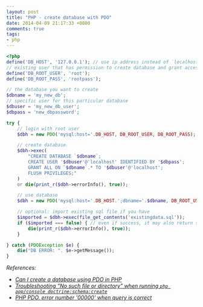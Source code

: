 ```yaml
---
layout: post
title: "PHP - create database with PDO"
date: 2014-04-09 21:17:33 +0800
comments: true
tags: 
- php
---
```


```php
<?php
define('DB_HOST', '127.0.0.1'); // use ip address instead of `localhost`
// existing user that has permission to create database and grant access
define('DB_ROOT_USER', 'root');
define('DB_ROOT_PASS', 'rootpass');

// the database you want to create
$dbname = 'my_new_db';
// specific user for this particular database
$dbuser = 'my_new_db_user';
$dbpass = 'new_dbpassword';

try {
    // login with root user
    $dbh = new PDO('mysql:host='.DB_HOST, DB_ROOT_USER, DB_ROOT_PASS);

    // create database
    $dbh->exec(
        "CREATE DATABASE `$dbname`;
        CREATE USER '$dbuser'@'localhost' IDENTIFIED BY '$dbpass';
        GRANT ALL ON `$dbname`.* TO '$dbuser'@'localhost';
        FLUSH PRIVILEGES;"
    ) 
    or die(print_r($dbh->errorInfo(), true));

    // use database
    $dbh = new PDO('mysql:host='.DB_HOST.';dbname='.$dbname, DB_ROOT_USER, DB_ROOT_PASS);

    // optional: import existing sql file if you have
    $imported = $dbh->exec(file_get_contents('existingdata.sql'));
    if ($imported === false) { // even if success, it may also return some code
        die(print_r($dbh->errorInfo(), true));
    }

} catch (PDOException $e) {
    die("DB ERROR: ". $e->getMessage());
}
```

_References:_

* _[Can I create a database using PDO in PHP](http://stackoverflow.com/questions/2583707/can-i-create-a-database-using-pdo-in-php/6549440#6549440)_
* _[Troubleshooting “No such file or directory” when running `php app/console doctrine:schema:create`](http://stackoverflow.com/questions/6259424/troubleshooting-no-such-file-or-directory-when-running-php-app-console-doctri/9251924#9251924)_
* _[PHP PDO. error number '00000' when query is correct](http://stackoverflow.com/questions/11813911/php-pdo-error-number-00000-when-query-is-correct/11813915#11813915)_
